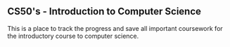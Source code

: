 ## CS50's - Introduction to Computer Science 
This is a place to track the progress and save all important coursework for the introductory course to computer science. 

